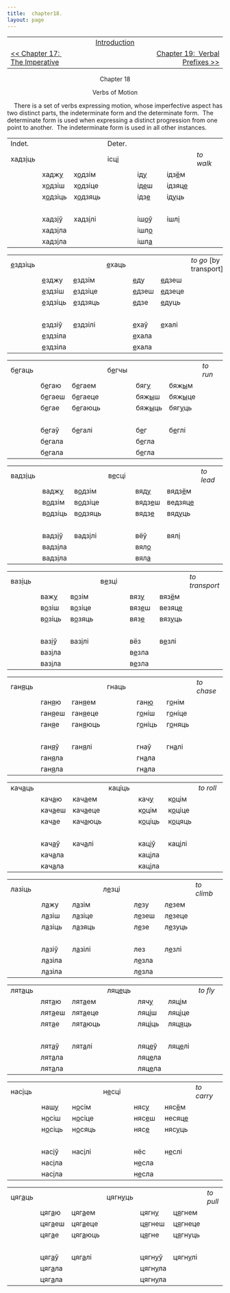 ```yaml
---
title:  chapter18. 
layout: page
---
```



<table>
<colgroup>
<col style="width: 33%" />
<col style="width: 33%" />
<col style="width: 33%" />
</colgroup>
<tbody>
<tr class="odd">
<td><br />
</td>
<td style="text-align: center;"><a href="introduction.html">Introduction</a><br />
</td>
<td style="text-align: right;"><br />
</td>
</tr>
<tr class="even">
<td><a href="chapter17.html">&lt;&lt; Chapter 17:  The Imperative</a><br />
</td>
<td style="text-align: center;"><br />
</td>
<td style="text-align: right;"><a href="chapter19.html">Chapter 19:  Verbal Prefixes &gt;&gt;</a><br />
</td>
</tr>
</tbody>
</table>

  
  

<div style="text-align: center;">

Chapter 18  
  
Verbs of Motion  

</div>

  
    There is a set of verbs expressing motion, whose imperfective aspect
has two distinct parts, the indeterminate form and the determinate
form.  The determinate form is used when expressing a distinct
progression from one point to another.  The indeterminate form is used
in all other instances.  
  

<table style="width:100%;">
<colgroup>
<col style="width: 14%" />
<col style="width: 14%" />
<col style="width: 14%" />
<col style="width: 14%" />
<col style="width: 14%" />
<col style="width: 14%" />
<col style="width: 14%" />
</colgroup>
<tbody>
<tr class="odd">
<td>Indet.<br />
</td>
<td><br />
</td>
<td><br />
</td>
<td>Deter.<br />
</td>
<td><br />
</td>
<td><br />
</td>
<td><br />
</td>
</tr>
<tr class="even">
<td>хадз<span style="text-decoration: underline;">і</span>ць<br />
</td>
<td><br />
</td>
<td><br />
</td>
<td>ісц<span style="text-decoration: underline;">і</span><br />
</td>
<td><br />
</td>
<td><br />
</td>
<td><span style="font-style: italic;">to walk</span><br />
</td>
</tr>
<tr class="odd">
<td><br />
</td>
<td>хадж<span style="text-decoration: underline;">у</span><br />
</td>
<td>х<span style="text-decoration: underline;">о</span>дзім<br />
</td>
<td><br />
</td>
<td>ід<span style="text-decoration: underline;">у</span><br />
</td>
<td>ідз<span style="text-decoration: underline;">ё</span>м<br />
</td>
<td><br />
</td>
</tr>
<tr class="even">
<td><br />
</td>
<td>х<span style="text-decoration: underline;">о</span>дзіш<br />
</td>
<td>х<span style="text-decoration: underline;">о</span>дзіце<br />
</td>
<td><br />
</td>
<td>ід<span style="text-decoration: underline;">е</span>ш<br />
</td>
<td>ідзяц<span style="text-decoration: underline;">е</span><br />
</td>
<td><br />
</td>
</tr>
<tr class="odd">
<td><br />
</td>
<td>х<span style="text-decoration: underline;">о</span>дзіць<br />
</td>
<td>х<span style="text-decoration: underline;">о</span>дзяць<br />
</td>
<td><br />
</td>
<td>ідз<span style="text-decoration: underline;">е</span><br />
</td>
<td>ід<span style="text-decoration: underline;">у</span>ць<br />
</td>
<td><br />
</td>
</tr>
<tr class="even">
<td><br />
</td>
<td><br />
</td>
<td><br />
</td>
<td><br />
</td>
<td><br />
</td>
<td><br />
</td>
<td><br />
</td>
</tr>
<tr class="odd">
<td><br />
</td>
<td>хадз<span style="text-decoration: underline;">і</span>ў<br />
</td>
<td>хадз<span style="text-decoration: underline;">і</span>лі<br />
</td>
<td><br />
</td>
<td>іш<span style="text-decoration: underline;">о</span>ў<br />
</td>
<td>ішл<span style="text-decoration: underline;">і</span><br />
</td>
<td><br />
</td>
</tr>
<tr class="even">
<td><br />
</td>
<td>хадз<span style="text-decoration: underline;">і</span>ла<br />
</td>
<td><br />
</td>
<td><br />
</td>
<td>ішл<span style="text-decoration: underline;">о</span><br />
</td>
<td><br />
</td>
<td><br />
</td>
</tr>
<tr class="odd">
<td><br />
</td>
<td>хадз<span style="text-decoration: underline;">і</span>ла<br />
</td>
<td><br />
</td>
<td><br />
</td>
<td>ішл<span style="text-decoration: underline;">а</span><br />
</td>
<td><br />
</td>
<td><br />
</td>
</tr>
</tbody>
</table>

  
  

<table style="width:100%;">
<colgroup>
<col style="width: 14%" />
<col style="width: 14%" />
<col style="width: 14%" />
<col style="width: 14%" />
<col style="width: 14%" />
<col style="width: 14%" />
<col style="width: 14%" />
</colgroup>
<tbody>
<tr class="odd">
<td><span style="text-decoration: underline;">е</span>здзіць<br />
</td>
<td><br />
</td>
<td><br />
</td>
<td><span style="text-decoration: underline;">е</span>хаць<br />
</td>
<td><br />
</td>
<td><br />
</td>
<td><span style="font-style: italic;">to go</span> [by transport]<br />
</td>
</tr>
<tr class="even">
<td><br />
</td>
<td><span style="text-decoration: underline;">е</span>зджу<br />
</td>
<td><span style="text-decoration: underline;">е</span>здзім<br />
</td>
<td><br />
</td>
<td><span style="text-decoration: underline;">е</span>ду<br />
</td>
<td><span style="text-decoration: underline;">е</span>дзеш<br />
</td>
<td><br />
</td>
</tr>
<tr class="odd">
<td><br />
</td>
<td><span style="text-decoration: underline;">е</span>здзіш<br />
</td>
<td><span style="text-decoration: underline;">е</span>здзіце<br />
</td>
<td><br />
</td>
<td><span style="text-decoration: underline;">е</span>дзеш<br />
</td>
<td><span style="text-decoration: underline;">е</span>дзеце<br />
</td>
<td><br />
</td>
</tr>
<tr class="even">
<td><br />
</td>
<td><span style="text-decoration: underline;">е</span>здзіць<br />
</td>
<td><span style="text-decoration: underline;">е</span>здзяць<br />
</td>
<td><br />
</td>
<td><span style="text-decoration: underline;">е</span>дзе<br />
</td>
<td><span style="text-decoration: underline;">е</span>дуць<br />
</td>
<td><br />
</td>
</tr>
<tr class="odd">
<td><br />
</td>
<td><br />
</td>
<td><br />
</td>
<td><br />
</td>
<td><br />
</td>
<td><br />
</td>
<td><br />
</td>
</tr>
<tr class="even">
<td><br />
</td>
<td><span style="text-decoration: underline;">е</span>здзіў<br />
</td>
<td><span style="text-decoration: underline;">е</span>здзілі<br />
</td>
<td><br />
</td>
<td><span style="text-decoration: underline;">е</span>хаў<br />
</td>
<td><span style="text-decoration: underline;">е</span>халі<br />
</td>
<td><br />
</td>
</tr>
<tr class="odd">
<td><br />
</td>
<td><span style="text-decoration: underline;">е</span>здзіла<br />
</td>
<td><br />
</td>
<td><br />
</td>
<td><span style="text-decoration: underline;">е</span>хала<br />
</td>
<td><br />
</td>
<td><br />
</td>
</tr>
<tr class="even">
<td><br />
</td>
<td><span style="text-decoration: underline;">е</span>здзіла<br />
</td>
<td><br />
</td>
<td><br />
</td>
<td><span style="text-decoration: underline;">е</span>хала<br />
</td>
<td><br />
</td>
<td><br />
</td>
</tr>
</tbody>
</table>

  
  

<table style="width:100%;">
<colgroup>
<col style="width: 14%" />
<col style="width: 14%" />
<col style="width: 14%" />
<col style="width: 14%" />
<col style="width: 14%" />
<col style="width: 14%" />
<col style="width: 14%" />
</colgroup>
<tbody>
<tr class="odd">
<td>б<span style="text-decoration: underline;">е</span>гаць<br />
</td>
<td><br />
</td>
<td><br />
</td>
<td>б<span style="text-decoration: underline;">е</span>гчы<br />
</td>
<td><br />
</td>
<td><br />
</td>
<td><span style="font-style: italic;">to run</span><br />
</td>
</tr>
<tr class="even">
<td><br />
</td>
<td>б<span style="text-decoration: underline;">е</span>гаю<br />
</td>
<td>б<span style="text-decoration: underline;">е</span>гаем<br />
</td>
<td><br />
</td>
<td>бяг<span style="text-decoration: underline;">у</span><br />
</td>
<td>бяж<span style="text-decoration: underline;">ы</span>м<br />
</td>
<td><br />
</td>
</tr>
<tr class="odd">
<td><br />
</td>
<td>б<span style="text-decoration: underline;">е</span>гаеш<br />
</td>
<td>б<span style="text-decoration: underline;">е</span>гаеце<br />
</td>
<td><br />
</td>
<td>бяж<span style="text-decoration: underline;">ы</span>ш<br />
</td>
<td>бяж<span style="text-decoration: underline;">ы</span>це<br />
</td>
<td><br />
</td>
</tr>
<tr class="even">
<td><br />
</td>
<td>б<span style="text-decoration: underline;">е</span>гае<br />
</td>
<td>б<span style="text-decoration: underline;">е</span>гаюць<br />
</td>
<td><br />
</td>
<td>бяж<span style="text-decoration: underline;">ы</span>ць<br />
</td>
<td>бяг<span style="text-decoration: underline;">у</span>ць<br />
</td>
<td><br />
</td>
</tr>
<tr class="odd">
<td><br />
</td>
<td><br />
</td>
<td><br />
</td>
<td><br />
</td>
<td><br />
</td>
<td><br />
</td>
<td><br />
</td>
</tr>
<tr class="even">
<td><br />
</td>
<td>б<span style="text-decoration: underline;">е</span>гаў<br />
</td>
<td>б<span style="text-decoration: underline;">е</span>галі<br />
</td>
<td><br />
</td>
<td>б<span style="text-decoration: underline;">е</span>г<br />
</td>
<td>б<span style="text-decoration: underline;">е</span>глі<br />
</td>
<td><br />
</td>
</tr>
<tr class="odd">
<td><br />
</td>
<td>б<span style="text-decoration: underline;">е</span>гала<br />
</td>
<td><br />
</td>
<td><br />
</td>
<td>б<span style="text-decoration: underline;">е</span>гла<br />
</td>
<td><br />
</td>
<td><br />
</td>
</tr>
<tr class="even">
<td><br />
</td>
<td>б<span style="text-decoration: underline;">е</span>гала<br />
</td>
<td><br />
</td>
<td><br />
</td>
<td>б<span style="text-decoration: underline;">е</span>гла<br />
</td>
<td><br />
</td>
<td><br />
</td>
</tr>
</tbody>
</table>

  
  

<table style="width:100%;">
<colgroup>
<col style="width: 14%" />
<col style="width: 14%" />
<col style="width: 14%" />
<col style="width: 14%" />
<col style="width: 14%" />
<col style="width: 14%" />
<col style="width: 14%" />
</colgroup>
<tbody>
<tr class="odd">
<td>вадз<span style="text-decoration: underline;">і</span>ць<br />
</td>
<td><br />
</td>
<td><br />
</td>
<td>в<span style="text-decoration: underline;">е</span>сці<br />
</td>
<td><br />
</td>
<td><br />
</td>
<td><span style="font-style: italic;">to lead</span><br />
</td>
</tr>
<tr class="even">
<td><br />
</td>
<td>вадж<span style="text-decoration: underline;">у</span><br />
</td>
<td>в<span style="text-decoration: underline;">о</span>дзім<br />
</td>
<td><br />
</td>
<td>вяд<span style="text-decoration: underline;">у</span><br />
</td>
<td>вядз<span style="text-decoration: underline;">ё</span>м<br />
</td>
<td><br />
</td>
</tr>
<tr class="odd">
<td><br />
</td>
<td>в<span style="text-decoration: underline;">о</span>дзім<br />
</td>
<td>в<span style="text-decoration: underline;">о</span>дзіце<br />
</td>
<td><br />
</td>
<td>вядз<span style="text-decoration: underline;">е</span>ш<br />
</td>
<td>ведзяц<span style="text-decoration: underline;">е</span><br />
</td>
<td><br />
</td>
</tr>
<tr class="even">
<td><br />
</td>
<td>в<span style="text-decoration: underline;">о</span>дзіць<br />
</td>
<td>в<span style="text-decoration: underline;">о</span>дзяць<br />
</td>
<td><br />
</td>
<td>вядз<span style="text-decoration: underline;">е</span><br />
</td>
<td>вяд<span style="text-decoration: underline;">у</span>ць<br />
</td>
<td><br />
</td>
</tr>
<tr class="odd">
<td><br />
</td>
<td><br />
</td>
<td><br />
</td>
<td><br />
</td>
<td><br />
</td>
<td><br />
</td>
<td><br />
</td>
</tr>
<tr class="even">
<td><br />
</td>
<td>вадз<span style="text-decoration: underline;">і</span>ў<br />
</td>
<td>вадз<span style="text-decoration: underline;">і</span>лі<br />
</td>
<td><br />
</td>
<td>вёў<br />
</td>
<td>вял<span style="text-decoration: underline;">і</span><br />
</td>
<td><br />
</td>
</tr>
<tr class="odd">
<td><br />
</td>
<td>вадз<span style="text-decoration: underline;">і</span>ла<br />
</td>
<td><br />
</td>
<td><br />
</td>
<td>вял<span style="text-decoration: underline;">о</span><br />
</td>
<td><br />
</td>
<td><br />
</td>
</tr>
<tr class="even">
<td><br />
</td>
<td>вадз<span style="text-decoration: underline;">і</span>ла<br />
</td>
<td><br />
</td>
<td><br />
</td>
<td>вял<span style="text-decoration: underline;">а</span><br />
</td>
<td><br />
</td>
<td><br />
</td>
</tr>
</tbody>
</table>

  
  

<table style="width:100%;">
<colgroup>
<col style="width: 14%" />
<col style="width: 14%" />
<col style="width: 14%" />
<col style="width: 14%" />
<col style="width: 14%" />
<col style="width: 14%" />
<col style="width: 14%" />
</colgroup>
<tbody>
<tr class="odd">
<td>ваз<span style="text-decoration: underline;">і</span>ць<br />
</td>
<td><br />
</td>
<td><br />
</td>
<td>в<span style="text-decoration: underline;">е</span>зці<br />
</td>
<td><br />
</td>
<td><br />
</td>
<td><span style="font-style: italic;">to transport</span><br />
</td>
</tr>
<tr class="even">
<td><br />
</td>
<td>важ<span style="text-decoration: underline;">у</span><br />
</td>
<td>в<span style="text-decoration: underline;">о</span>зім<br />
</td>
<td><br />
</td>
<td>вяз<span style="text-decoration: underline;">у</span><br />
</td>
<td>вяз<span style="text-decoration: underline;">ё</span>м<br />
</td>
<td><br />
</td>
</tr>
<tr class="odd">
<td><br />
</td>
<td>в<span style="text-decoration: underline;">о</span>зіш<br />
</td>
<td>в<span style="text-decoration: underline;">о</span>зіце<br />
</td>
<td><br />
</td>
<td>вяз<span style="text-decoration: underline;">е</span>ш<br />
</td>
<td>везяц<span style="text-decoration: underline;">е</span><br />
</td>
<td><br />
</td>
</tr>
<tr class="even">
<td><br />
</td>
<td>в<span style="text-decoration: underline;">о</span>зіць<br />
</td>
<td>в<span style="text-decoration: underline;">о</span>зяць<br />
</td>
<td><br />
</td>
<td>вяз<span style="text-decoration: underline;">е</span><br />
</td>
<td>вяз<span style="text-decoration: underline;">у</span>ць<br />
</td>
<td><br />
</td>
</tr>
<tr class="odd">
<td><br />
</td>
<td><br />
</td>
<td><br />
</td>
<td><br />
</td>
<td><br />
</td>
<td><br />
</td>
<td><br />
</td>
</tr>
<tr class="even">
<td><br />
</td>
<td>ваз<span style="text-decoration: underline;">і</span>ў<br />
</td>
<td>ваз<span style="text-decoration: underline;">і</span>лі<br />
</td>
<td><br />
</td>
<td>вёз<br />
</td>
<td>в<span style="text-decoration: underline;">е</span>злі<br />
</td>
<td><br />
</td>
</tr>
<tr class="odd">
<td><br />
</td>
<td>ваз<span style="text-decoration: underline;">і</span>ла<br />
</td>
<td><br />
</td>
<td><br />
</td>
<td>в<span style="text-decoration: underline;">е</span>зла<br />
</td>
<td><br />
</td>
<td><br />
</td>
</tr>
<tr class="even">
<td><br />
</td>
<td>ваз<span style="text-decoration: underline;">і</span>ла<br />
</td>
<td><br />
</td>
<td><br />
</td>
<td>в<span style="text-decoration: underline;">е</span>зла<br />
</td>
<td><br />
</td>
<td><br />
</td>
</tr>
</tbody>
</table>

  
  

<table style="width:100%;">
<colgroup>
<col style="width: 14%" />
<col style="width: 14%" />
<col style="width: 14%" />
<col style="width: 14%" />
<col style="width: 14%" />
<col style="width: 14%" />
<col style="width: 14%" />
</colgroup>
<tbody>
<tr class="odd">
<td>ган<span style="text-decoration: underline;">я</span>ць<br />
</td>
<td><br />
</td>
<td><br />
</td>
<td>гнаць<br />
</td>
<td><br />
</td>
<td><br />
</td>
<td><span style="font-style: italic;">to chase</span><br />
</td>
</tr>
<tr class="even">
<td><br />
</td>
<td>ган<span style="text-decoration: underline;">я</span>ю<br />
</td>
<td>ган<span style="text-decoration: underline;">я</span>ем<br />
</td>
<td><br />
</td>
<td>ган<span style="text-decoration: underline;">ю</span><br />
</td>
<td>г<span style="text-decoration: underline;">о</span>нім<br />
</td>
<td><br />
</td>
</tr>
<tr class="odd">
<td><br />
</td>
<td>ган<span style="text-decoration: underline;">я</span>еш<br />
</td>
<td>ган<span style="text-decoration: underline;">я</span>еце<br />
</td>
<td><br />
</td>
<td>г<span style="text-decoration: underline;">о</span>ніш<br />
</td>
<td>г<span style="text-decoration: underline;">о</span>ніце<br />
</td>
<td><br />
</td>
</tr>
<tr class="even">
<td><br />
</td>
<td>ган<span style="text-decoration: underline;">я</span>е<br />
</td>
<td>ган<span style="text-decoration: underline;">я</span>юць<br />
</td>
<td><br />
</td>
<td>г<span style="text-decoration: underline;">о</span>ніць<br />
</td>
<td>г<span style="text-decoration: underline;">о</span>няць<br />
</td>
<td><br />
</td>
</tr>
<tr class="odd">
<td><br />
</td>
<td><br />
</td>
<td><br />
</td>
<td><br />
</td>
<td><br />
</td>
<td><br />
</td>
<td><br />
</td>
</tr>
<tr class="even">
<td><br />
</td>
<td>ган<span style="text-decoration: underline;">я</span>ў<br />
</td>
<td>ган<span style="text-decoration: underline;">я</span>лі<br />
</td>
<td><br />
</td>
<td>гнаў<br />
</td>
<td>гн<span style="text-decoration: underline;">а</span>лі<br />
</td>
<td><br />
</td>
</tr>
<tr class="odd">
<td><br />
</td>
<td>ган<span style="text-decoration: underline;">я</span>ла<br />
</td>
<td><br />
</td>
<td><br />
</td>
<td>гн<span style="text-decoration: underline;">а</span>ла<br />
</td>
<td><br />
</td>
<td><br />
</td>
</tr>
<tr class="even">
<td><br />
</td>
<td>ган<span style="text-decoration: underline;">я</span>ла<br />
</td>
<td><br />
</td>
<td><br />
</td>
<td>гн<span style="text-decoration: underline;">а</span>ла<br />
</td>
<td><br />
</td>
<td><br />
</td>
</tr>
</tbody>
</table>

  
  

<table style="width:100%;">
<colgroup>
<col style="width: 14%" />
<col style="width: 14%" />
<col style="width: 14%" />
<col style="width: 14%" />
<col style="width: 14%" />
<col style="width: 14%" />
<col style="width: 14%" />
</colgroup>
<tbody>
<tr class="odd">
<td>кач<span style="text-decoration: underline;">а</span>ць<br />
</td>
<td><br />
</td>
<td><br />
</td>
<td>каціць<br />
</td>
<td><br />
</td>
<td><br />
</td>
<td><span style="font-style: italic;">to roll</span><br />
</td>
</tr>
<tr class="even">
<td><br />
</td>
<td>кач<span style="text-decoration: underline;">а</span>ю<br />
</td>
<td>кач<span style="text-decoration: underline;">а</span>ем<br />
</td>
<td><br />
</td>
<td>кач<span style="text-decoration: underline;">у</span><br />
</td>
<td>к<span style="text-decoration: underline;">о</span>цім<br />
</td>
<td><br />
</td>
</tr>
<tr class="odd">
<td><br />
</td>
<td>кач<span style="text-decoration: underline;">а</span>еш<br />
</td>
<td>кач<span style="text-decoration: underline;">а</span>еце<br />
</td>
<td><br />
</td>
<td>к<span style="text-decoration: underline;">о</span>цім<br />
</td>
<td>к<span style="text-decoration: underline;">о</span>ціце<br />
</td>
<td><br />
</td>
</tr>
<tr class="even">
<td><br />
</td>
<td>кач<span style="text-decoration: underline;">а</span>е<br />
</td>
<td>кач<span style="text-decoration: underline;">а</span>юць<br />
</td>
<td><br />
</td>
<td>к<span style="text-decoration: underline;">о</span>ціць<br />
</td>
<td>к<span style="text-decoration: underline;">о</span>цяць<br />
</td>
<td><br />
</td>
</tr>
<tr class="odd">
<td><br />
</td>
<td><br />
</td>
<td><br />
</td>
<td><br />
</td>
<td><br />
</td>
<td><br />
</td>
<td><br />
</td>
</tr>
<tr class="even">
<td><br />
</td>
<td>кач<span style="text-decoration: underline;">а</span>ў<br />
</td>
<td>кач<span style="text-decoration: underline;">а</span>лі<br />
</td>
<td><br />
</td>
<td>кац<span style="text-decoration: underline;">і</span>ў<br />
</td>
<td>кац<span style="text-decoration: underline;">і</span>лі<br />
</td>
<td><br />
</td>
</tr>
<tr class="odd">
<td><br />
</td>
<td>кач<span style="text-decoration: underline;">а</span>ла<br />
</td>
<td><br />
</td>
<td><br />
</td>
<td>кац<span style="text-decoration: underline;">і</span>ла<br />
</td>
<td><br />
</td>
<td><br />
</td>
</tr>
<tr class="even">
<td><br />
</td>
<td>кач<span style="text-decoration: underline;">а</span>ла<br />
</td>
<td><br />
</td>
<td><br />
</td>
<td>кац<span style="text-decoration: underline;">і</span>ла<br />
</td>
<td><br />
</td>
<td><br />
</td>
</tr>
</tbody>
</table>

  
  

<table style="width:100%;">
<colgroup>
<col style="width: 14%" />
<col style="width: 14%" />
<col style="width: 14%" />
<col style="width: 14%" />
<col style="width: 14%" />
<col style="width: 14%" />
<col style="width: 14%" />
</colgroup>
<tbody>
<tr class="odd">
<td>лазіць<br />
</td>
<td><br />
</td>
<td><br />
</td>
<td>л<span style="text-decoration: underline;">е</span>зці<br />
</td>
<td><br />
</td>
<td><br />
</td>
<td><span style="font-style: italic;">to climb</span><br />
</td>
</tr>
<tr class="even">
<td><br />
</td>
<td>л<span style="text-decoration: underline;">а</span>жу<br />
</td>
<td>л<span style="text-decoration: underline;">а</span>зім<br />
</td>
<td><br />
</td>
<td>л<span style="text-decoration: underline;">е</span>зу<br />
</td>
<td>л<span style="text-decoration: underline;">е</span>зем<br />
</td>
<td><br />
</td>
</tr>
<tr class="odd">
<td><br />
</td>
<td>л<span style="text-decoration: underline;">а</span>зіш<br />
</td>
<td>л<span style="text-decoration: underline;">а</span>зіце<br />
</td>
<td><br />
</td>
<td>л<span style="text-decoration: underline;">е</span>зеш<br />
</td>
<td>л<span style="text-decoration: underline;">е</span>зеце<br />
</td>
<td><br />
</td>
</tr>
<tr class="even">
<td><br />
</td>
<td>л<span style="text-decoration: underline;">а</span>зіць<br />
</td>
<td>л<span style="text-decoration: underline;">а</span>зяць<br />
</td>
<td><br />
</td>
<td>л<span style="text-decoration: underline;">е</span>зе<br />
</td>
<td>л<span style="text-decoration: underline;">е</span>зуць<br />
</td>
<td><br />
</td>
</tr>
<tr class="odd">
<td><br />
</td>
<td><br />
</td>
<td><br />
</td>
<td><br />
</td>
<td><br />
</td>
<td><br />
</td>
<td><br />
</td>
</tr>
<tr class="even">
<td><br />
</td>
<td>л<span style="text-decoration: underline;">а</span>зіў<br />
</td>
<td>л<span style="text-decoration: underline;">а</span>зілі<br />
</td>
<td><br />
</td>
<td>лез<br />
</td>
<td>л<span style="text-decoration: underline;">е</span>злі<br />
</td>
<td><br />
</td>
</tr>
<tr class="odd">
<td><br />
</td>
<td>л<span style="text-decoration: underline;">а</span>зіла<br />
</td>
<td><br />
</td>
<td><br />
</td>
<td>л<span style="text-decoration: underline;">е</span>зла<br />
</td>
<td><br />
</td>
<td><br />
</td>
</tr>
<tr class="even">
<td><br />
</td>
<td>л<span style="text-decoration: underline;">а</span>зіла<br />
</td>
<td><br />
</td>
<td><br />
</td>
<td>л<span style="text-decoration: underline;">е</span>зла<br />
</td>
<td><br />
</td>
<td><br />
</td>
</tr>
</tbody>
</table>

  
  

<table style="width:100%;">
<colgroup>
<col style="width: 14%" />
<col style="width: 14%" />
<col style="width: 14%" />
<col style="width: 14%" />
<col style="width: 14%" />
<col style="width: 14%" />
<col style="width: 14%" />
</colgroup>
<tbody>
<tr class="odd">
<td>лят<span style="text-decoration: underline;">а</span>ць<br />
</td>
<td><br />
</td>
<td><br />
</td>
<td>ляц<span style="text-decoration: underline;">е</span>ць<br />
</td>
<td><br />
</td>
<td><br />
</td>
<td><span style="font-style: italic;">to fly</span><br />
</td>
</tr>
<tr class="even">
<td><br />
</td>
<td>лят<span style="text-decoration: underline;">а</span>ю<br />
</td>
<td>лят<span style="text-decoration: underline;">а</span>ем<br />
</td>
<td><br />
</td>
<td>ляч<span style="text-decoration: underline;">у</span><br />
</td>
<td>ляц<span style="text-decoration: underline;">і</span>м<br />
</td>
<td><br />
</td>
</tr>
<tr class="odd">
<td><br />
</td>
<td>лят<span style="text-decoration: underline;">а</span>еш<br />
</td>
<td>лят<span style="text-decoration: underline;">а</span>еце<br />
</td>
<td><br />
</td>
<td>ляц<span style="text-decoration: underline;">і</span>ш<br />
</td>
<td>ляц<span style="text-decoration: underline;">і</span>це<br />
</td>
<td><br />
</td>
</tr>
<tr class="even">
<td><br />
</td>
<td>лят<span style="text-decoration: underline;">а</span>е<br />
</td>
<td>лят<span style="text-decoration: underline;">а</span>юць<br />
</td>
<td><br />
</td>
<td>ляц<span style="text-decoration: underline;">і</span>ць<br />
</td>
<td>ляц<span style="text-decoration: underline;">я</span>ць<br />
</td>
<td><br />
</td>
</tr>
<tr class="odd">
<td><br />
</td>
<td><br />
</td>
<td><br />
</td>
<td><br />
</td>
<td><br />
</td>
<td><br />
</td>
<td><br />
</td>
</tr>
<tr class="even">
<td><br />
</td>
<td>лят<span style="text-decoration: underline;">а</span>ў<br />
</td>
<td>лят<span style="text-decoration: underline;">а</span>лі<br />
</td>
<td><br />
</td>
<td>ляц<span style="text-decoration: underline;">е</span>ў<br />
</td>
<td>ляц<span style="text-decoration: underline;">е</span>лі<br />
</td>
<td><br />
</td>
</tr>
<tr class="odd">
<td><br />
</td>
<td>лят<span style="text-decoration: underline;">а</span>ла<br />
</td>
<td><br />
</td>
<td><br />
</td>
<td>ляц<span style="text-decoration: underline;">е</span>ла<br />
</td>
<td><br />
</td>
<td><br />
</td>
</tr>
<tr class="even">
<td><br />
</td>
<td>лят<span style="text-decoration: underline;">а</span>ла<br />
</td>
<td><br />
</td>
<td><br />
</td>
<td>ляц<span style="text-decoration: underline;">е</span>ла<br />
</td>
<td><br />
</td>
<td><br />
</td>
</tr>
</tbody>
</table>

  
  

<table style="width:100%;">
<colgroup>
<col style="width: 14%" />
<col style="width: 14%" />
<col style="width: 14%" />
<col style="width: 14%" />
<col style="width: 14%" />
<col style="width: 14%" />
<col style="width: 14%" />
</colgroup>
<tbody>
<tr class="odd">
<td>нас<span style="text-decoration: underline;">і</span>ць<br />
</td>
<td><br />
</td>
<td><br />
</td>
<td>н<span style="text-decoration: underline;">е</span>сці<br />
</td>
<td><br />
</td>
<td><br />
</td>
<td><span style="font-style: italic;">to carry</span><br />
</td>
</tr>
<tr class="even">
<td><br />
</td>
<td>наш<span style="text-decoration: underline;">у</span><br />
</td>
<td>н<span style="text-decoration: underline;">о</span>сім<br />
</td>
<td><br />
</td>
<td>няс<span style="text-decoration: underline;">у</span><br />
</td>
<td>няс<span style="text-decoration: underline;">ё</span>м<br />
</td>
<td><br />
</td>
</tr>
<tr class="odd">
<td><br />
</td>
<td>н<span style="text-decoration: underline;">о</span>сіш<br />
</td>
<td>н<span style="text-decoration: underline;">о</span>сіце<br />
</td>
<td><br />
</td>
<td>няс<span style="text-decoration: underline;">е</span>ш<br />
</td>
<td>несяц<span style="text-decoration: underline;">е</span><br />
</td>
<td><br />
</td>
</tr>
<tr class="even">
<td><br />
</td>
<td>н<span style="text-decoration: underline;">о</span>сіць<br />
</td>
<td>н<span style="text-decoration: underline;">о</span>сяць<br />
</td>
<td><br />
</td>
<td>няс<span style="text-decoration: underline;">е</span><br />
</td>
<td>няс<span style="text-decoration: underline;">у</span>ць<br />
</td>
<td><br />
</td>
</tr>
<tr class="odd">
<td><br />
</td>
<td><br />
</td>
<td><br />
</td>
<td><br />
</td>
<td><br />
</td>
<td><br />
</td>
<td><br />
</td>
</tr>
<tr class="even">
<td><br />
</td>
<td>нас<span style="text-decoration: underline;">і</span>ў<br />
</td>
<td>нас<span style="text-decoration: underline;">і</span>лі<br />
</td>
<td><br />
</td>
<td>нёс<br />
</td>
<td>н<span style="text-decoration: underline;">е</span>слі<br />
</td>
<td><br />
</td>
</tr>
<tr class="odd">
<td><br />
</td>
<td>нас<span style="text-decoration: underline;">і</span>ла<br />
</td>
<td><br />
</td>
<td><br />
</td>
<td>н<span style="text-decoration: underline;">е</span>сла<br />
</td>
<td><br />
</td>
<td><br />
</td>
</tr>
<tr class="even">
<td><br />
</td>
<td>нас<span style="text-decoration: underline;">і</span>ла<br />
</td>
<td><br />
</td>
<td><br />
</td>
<td>н<span style="text-decoration: underline;">е</span>сла<br />
</td>
<td><br />
</td>
<td><br />
</td>
</tr>
</tbody>
</table>

  
  

<table style="width:100%;">
<colgroup>
<col style="width: 14%" />
<col style="width: 14%" />
<col style="width: 14%" />
<col style="width: 14%" />
<col style="width: 14%" />
<col style="width: 14%" />
<col style="width: 14%" />
</colgroup>
<tbody>
<tr class="odd">
<td>цяг<span style="text-decoration: underline;">а</span>ць<br />
</td>
<td><br />
</td>
<td><br />
</td>
<td>цягн<span style="text-decoration: underline;">у</span>ць<br />
</td>
<td><br />
</td>
<td><br />
</td>
<td><span style="font-style: italic;">to pull</span><br />
</td>
</tr>
<tr class="even">
<td><br />
</td>
<td>цяг<span style="text-decoration: underline;">а</span>ю<br />
</td>
<td>цяг<span style="text-decoration: underline;">а</span>ем<br />
</td>
<td><br />
</td>
<td>цягн<span style="text-decoration: underline;">у</span><br />
</td>
<td>ц<span style="text-decoration: underline;">я</span>гнем<br />
</td>
<td><br />
</td>
</tr>
<tr class="odd">
<td><br />
</td>
<td>цяг<span style="text-decoration: underline;">а</span>еш<br />
</td>
<td>цяг<span style="text-decoration: underline;">а</span>еце<br />
</td>
<td><br />
</td>
<td>ц<span style="text-decoration: underline;">я</span>гнеш<br />
</td>
<td>ц<span style="text-decoration: underline;">я</span>гнеце<br />
</td>
<td><br />
</td>
</tr>
<tr class="even">
<td><br />
</td>
<td>цяг<span style="text-decoration: underline;">а</span>е<br />
</td>
<td>цяг<span style="text-decoration: underline;">а</span>юць<br />
</td>
<td><br />
</td>
<td>ц<span style="text-decoration: underline;">я</span>гне<br />
</td>
<td>ц<span style="text-decoration: underline;">я</span>гнуць<br />
</td>
<td><br />
</td>
</tr>
<tr class="odd">
<td><br />
</td>
<td><br />
</td>
<td><br />
</td>
<td><br />
</td>
<td><br />
</td>
<td><br />
</td>
<td><br />
</td>
</tr>
<tr class="even">
<td><br />
</td>
<td>цяг<span style="text-decoration: underline;">а</span>ў<br />
</td>
<td>цяг<span style="text-decoration: underline;">а</span>лі<br />
</td>
<td><br />
</td>
<td>цягн<span style="text-decoration: underline;">у</span>ў<br />
</td>
<td>цягн<span style="text-decoration: underline;">у</span>лі<br />
</td>
<td><br />
</td>
</tr>
<tr class="odd">
<td><br />
</td>
<td>цяг<span style="text-decoration: underline;">а</span>ла<br />
</td>
<td><br />
</td>
<td><br />
</td>
<td>цягн<span style="text-decoration: underline;">у</span>ла<br />
</td>
<td><br />
</td>
<td><br />
</td>
</tr>
<tr class="even">
<td><br />
</td>
<td>цяг<span style="text-decoration: underline;">а</span>ла<br />
</td>
<td><br />
</td>
<td><br />
</td>
<td>цягн<span style="text-decoration: underline;">у</span>ла<br />
</td>
<td><br />
</td>
<td><br />
</td>
</tr>
</tbody>
</table>


